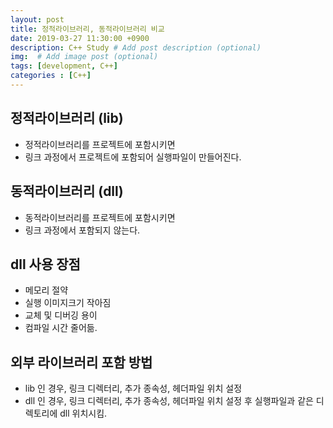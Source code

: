 ```yaml
---
layout: post
title: 정적라이브러리, 동적라이브러리 비교
date: 2019-03-27 11:30:00 +0900
description: C++ Study # Add post description (optional)
img:  # Add image post (optional)
tags: [development, C++]
categories : [C++]
---
```

## 정적라이브러리 (lib)
 - 정적라이브러리를 프로젝트에 포함시키면
 - 링크 과정에서 프로젝트에 포함되어 실행파일이 만들어진다.

## 동적라이브러리 (dll)
 - 동적라이브러리를 프로젝트에 포함시키면
 - 링크 과정에서 포함되지 않는다.

## dll 사용 장점
 - 메모리 절약
 - 실행 이미지크기 작아짐
 - 교체 및 디버깅 용이
 - 컴파일 시간 줄어듦.

 ## 외부 라이브러리 포함 방법
  - lib 인 경우, 링크 디렉터리, 추가 종속성, 헤더파일 위치 설정
  - dll 인 경우, 링크 디렉터리, 추가 종속성, 헤더파일 위치 설정 후 실행파일과 같은 디렉토리에 dll 위치시킴.

  